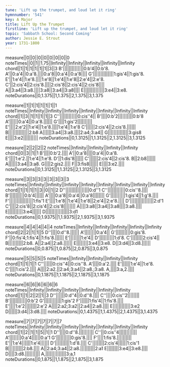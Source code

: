 ```yaml
---
tune: 'Lift up the trumpet, and loud let it ring'
hymnnumber: '541'
key: A Major
title: Lift Up the Trumpet
firstline: 'Lift up the trumpet, and loud let it ring'
topic: 'Sabbath School: Second Coming'
author: Jessie E. Strout
year: 1731-1800
---
```

measure||0||0||0||0||0||0||0||0
noteTimes||0||1||1.75||Infinity||Infinity||Infinity||Infinity||Infinity
chord||1||1||1||1||1||1||3||3
B'||||||||||||||0:b'4||0:b'8.
A'||0:a'4||0:a'8.||||0:a'8||0:a'4||0:a'8||||
G'||||||||||||||1:gis'4||1:gis'8.
E'||1:e'4||1:e'8.||||1:e'8||1:e'4||1:e'8||2:e'4||2:e'8.
C'||2:cis'4||2:cis'8.||||2:cis'8||2:cis'4||2:cis'8||||
A||3:a4||3:a8.||||3:a8||3:a4||3:a8||||
E||||||||||||||3:e4||3:e8.
noteDurations||0,1.375||1,1.375||2,1.375||3,1.375

measure||1||1||1||1||1||1||1
noteTimes||Infinity||Infinity||Infinity||Infinity||Infinity||Infinity||Infinity
chord||1||3||1||1||1||1||3
C''||||||||||||0:cis''4||
B'||||0:b'2||||||||||0:b'8
A'||||||0:a'4||0:a'8.||||||
G'||||1:gis'2||||||||||
E'||||2:e'2||1:e'4||1:e'8.||||1:e'4||1:e'8
C'||||||2:cis'4||2:cis'8.||||||
B||||||||||||||2:b8
A||||||3:a4||3:a8.||||2:a4;3:a4||
G||||||||||||||3:gis8
E||||3:e2||||||||||
noteDurations||0,1.3125||1,1.3125||2,1.3125||3,1.3125

measure||2||2||2||2
noteTimes||Infinity||Infinity||Infinity||Infinity
chord||0||3||1||1
B'||||0:b'2.||||
A'||0:a'8||||0:a'4||0:a'8.
E'||||1:e'2.||1:e'4||1:e'8.
D'||1:dis'8||||||
C'||||||2:cis'4||2:cis'8.
B||2:b8||||||
A||||||3:a4||3:a8.
G||||2:gis2.||||
F||3:fis8||||||
E||||3:e2.||||
noteDurations||0,1.3125||1,1.3125||2,1.3125||3,1.3125

measure||3||3||3||3||3||3||3||3
noteTimes||Infinity||Infinity||Infinity||Infinity||Infinity||Infinity||Infinity||Infinity
chord||1||1||1||1||3||0||1||2
D''||||||||||||||||0:d''1
C''||||||||||||0:cis''8.||||
B'||||||||||0:b'4||||||
A'||||0:a'8||0:a'4||0:a'8||||||||
G'||||||||||1:gis'4||1:g'8.||||
F'||||||||||||||||1:fis'1
E'||||1:e'8||1:e'4||1:e'8||2:e'4||2:e'8.||||
D'||||||||||||||||2:d'1
C'||||2:cis'8||2:cis'4||2:cis'8||||||||
A||||3:a8||3:a4||3:a8||||3:a8.||||
E||||||||||3:e4||||||
D||||||||||||||||3:d1
noteDurations||0,1.9375||1,1.9375||2,1.9375||3,1.9375

measure||4||4||4||4||4
noteTimes||Infinity||Infinity||Infinity||Infinity||Infinity
chord||2||2||1||1||5
D''||||0:d''8.||||||
A'||||||||0:a'4||
G'||||||||||0:gis'8.
F'||0:fis'4;1:fis'4||1:fis'8.||||||
E'||||||||1:e'4||
D'||||||||||1:d'8.
C'||||||||2:cis'4||
B||||||||||2:b8.
A||2:a4||2:a8.||||||
E||||||||3:e4||3:e8.
D||3:d4||3:d8.||||||
noteDurations||0,0.875||1,0.875||2,0.875||3,0.875

measure||5||5||5||5
noteTimes||Infinity||Infinity||Infinity||Infinity
chord||1||1||1||1
C''||||||0:cis''4||0:cis''8.
A'||||0:a'2.||||
E'||||||1:e'4||1:e'8.
C'||||1:cis'2.||||
A||||2:a2.||2:a4;3:a4||2:a8.;3:a8.
A,||||3:a,2.||||
noteDurations||0,1.1875||1,1.1875||2,1.1875||3,1.1875

measure||6||6||6||6||6||6
noteTimes||Infinity||Infinity||Infinity||Infinity||Infinity||Infinity
chord||1||1||2||2||1||3
D''||||||0:d''4||0:d''8.||||
C''||||0:cis''2||||||||
B'||||||||||||0:b'2
G'||||||||||||1:gis'2
F'||||||1:fis'4||1:fis'8.||||
E'||||1:e'2||||||||2:e'2
A||||2:a2;3:a2||2:a4||2:a8.||||
E||||||||||||3:e2
D||||||3:d4||3:d8.||||
noteDurations||0,1.4375||1,1.4375||2,1.4375||3,1.4375

measure||7||7||7||7||7||7||7
noteTimes||Infinity||Infinity||Infinity||Infinity||Infinity||Infinity||Infinity
chord||1||2||1||1||5||1||1
D''||||0:d''8.||||||||||
C''||0:cis''4||||||||||||
A'||||||||0:a'4||||||0:a'1
G'||||||||||0:gis'8.||||
F'||||1:fis'8.||||||||||
E'||1:e'4||||||1:e'4||||||
D'||||||||||1:d'8.||||
C'||||||||2:cis'4||||||1:cis'1
B||||||||||2:b8.||||
A||2:a4;3:a4||2:a8.||||||||||2:a1
E||||||||3:e4||3:e8.||||
D||||3:d8.||||||||||
A,||||||||||||||3:a,1
noteDurations||0,1.875||1,1.875||2,1.875||3,1.875

